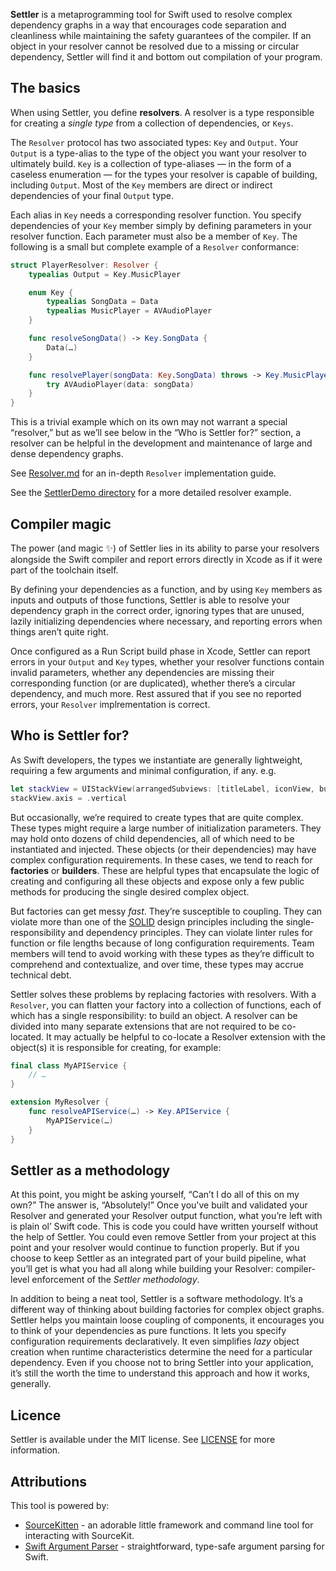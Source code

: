 **Settler** is a metaprogramming tool for Swift used to resolve complex dependency graphs in a way that encourages code separation and cleanliness while maintaining the safety guarantees of the compiler. If an object in your resolver cannot be resolved due to a missing or circular dependency, Settler will find it and bottom out compilation of your program.

## The basics

When using Settler, you define **resolvers**. A resolver is a type responsible for creating a _single type_ from a collection of dependencies, or `Keys`.

The `Resolver` protocol has two associated types: `Key` and `Output`. Your `Output` is a type-alias to the type of the object you want your resolver to ultimately build. `Key` is a collection of type-aliases — in the form of a caseless enumeration — for the types your resolver is capable of building, including `Output`. Most of the `Key` members are direct or indirect dependencies of your final `Output` type.

Each alias in `Key` needs a corresponding resolver function. You specify dependencies of your `Key` member simply by defining parameters in your resolver function. Each parameter must also be a member of `Key`. The following is a small but complete example of a `Resolver` conformance:

```swift
struct PlayerResolver: Resolver {
    typealias Output = Key.MusicPlayer

    enum Key {
        typealias SongData = Data
        typealias MusicPlayer = AVAudioPlayer
    }

    func resolveSongData() -> Key.SongData {
        Data(…)
    }

    func resolvePlayer(songData: Key.SongData) throws -> Key.MusicPlayer {
        try AVAudioPlayer(data: songData)
    }
}
```

This is a trivial example which on its own may not warrant a special “resolver,” but as we’ll see below in the “Who is Settler for?” section, a resolver can be helpful in the development and maintenance of large and dense dependency graphs.

See [Resolver.md](https://github.com/daltonclaybrook/Settler/blob/main/Resolver.md) for an in-depth `Resolver` implementation guide.

See the [SettlerDemo directory](https://github.com/daltonclaybrook/Settler/tree/main/Sources/SettlerDemo) for a more detailed resolver example.

## Compiler magic

The power (and magic ✨) of Settler lies in its ability to parse your resolvers alongside the Swift compiler and report errors directly in Xcode as if it were part of the toolchain itself.

By defining your dependencies as a function, and by using `Key` members as inputs and outputs of those functions, Settler is able to resolve your dependency graph in the correct order, ignoring types that are unused, lazily initializing dependencies where necessary, and reporting errors when things aren’t quite right.

Once configured as a Run Script build phase in Xcode, Settler can report errors in your `Output` and `Key` types, whether your resolver functions contain invalid parameters, whether any dependencies are missing their corresponding function (or are duplicated), whether there’s a circular dependency, and much more. Rest assured that if you see no reported errors, your `Resolver` implrementation is correct.

## Who is Settler for?

As Swift developers, the types we instantiate are generally lightweight, requiring a few arguments and minimal configuration, if any. e.g.

```swift
let stackView = UIStackView(arrangedSubviews: [titleLabel, iconView, button])
stackView.axis = .vertical
```

But occasionally, we’re required to create types that are quite complex. These types might require a large number of initialization parameters. They may hold onto dozens of child dependencies, all of which need to be instantiated and injected. These objects (or their dependencies) may have complex configuration requirements. In these cases, we tend to reach for **factories** or **builders**. These are helpful types that encapsulate the logic of creating and configuring all these objects and expose only a few public methods for producing the single desired complex object.

But factories can get messy _fast_. They’re susceptible to coupling. They can violate more than one of the [SOLID](https://en.wikipedia.org/wiki/SOLID) design principles including the single-responsibility and dependency principles. They can violate linter rules for function or file lengths because of long configuration requirements. Team members will tend to avoid working with these types as they’re difficult to comprehend and contextualize, and over time, these types may accrue technical debt.

Settler solves these problems by replacing factories with resolvers. With a `Resolver`, you can flatten your factory into a collection of functions, each of which has a single responsibility: to build an object. A resolver can be divided into many separate extensions that are not required to be co-located. It may actually be helpful to co-locate a Resolver extension with the object(s) it is responsible for creating, for example:

```swift
final class MyAPIService {
    // …
}

extension MyResolver {
    func resolveAPIService(…) -> Key.APIService {
        MyAPIService(…)
    }
}
```

## Settler as a methodology

At this point, you might be asking yourself, “Can’t I do all of this on my own?” The answer is, “Absolutely!” Once you've built and validated your Resolver and generated your Resolver output function, what you’re left with is plain ol’ Swift code. This is code you could have written yourself without the help of Settler. You could even remove Settler from your project at this point and your resolver would continue to function properly. But if you choose to keep Settler as an integrated part of your build pipeline, what you’ll get is what you had all along while building your Resolver: compiler-level enforcement of the _Settler methodology_.

In addition to being a neat tool, Settler is a software methodology. It’s a different way of thinking about building factories for complex object graphs. Settler helps you maintain loose coupling of components, it encourages you to think of your dependencies as pure functions. It lets you specify configuration requirements declaratively. It even simplifies _lazy_ object creation when runtime characteristics determine the need for a particular dependency. Even if you choose not to bring Settler into your application, it’s still the worth the time to understand this approach and how it works, generally.

## Licence

Settler is available under the MIT license. See [LICENSE](https://github.com/daltonclaybrook/Settler/blob/main/LICENSE) for more information.

## Attributions

This tool is powered by:

* [SourceKitten](https://github.com/jpsim/SourceKitten) - an adorable little framework and command line tool for interacting with SourceKit.
* [Swift Argument Parser](https://github.com/apple/swift-argument-parser) - straightforward, type-safe argument parsing for Swift.
